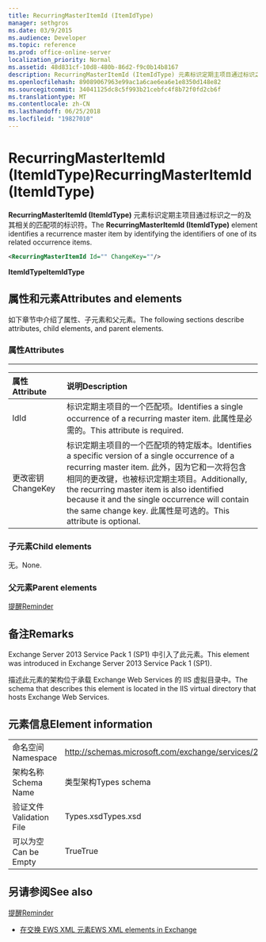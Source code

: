 ```yaml
---
title: RecurringMasterItemId (ItemIdType)
manager: sethgros
ms.date: 03/9/2015
ms.audience: Developer
ms.topic: reference
ms.prod: office-online-server
localization_priority: Normal
ms.assetid: 48d831cf-10d8-480b-86d2-f9c0b14b8167
description: RecurringMasterItemId (ItemIdType) 元素标识定期主项目通过标识之一的及其相关的匹配项的标识符。
ms.openlocfilehash: 89089067963e99ac1a6cae6ea6e1e8350d148e82
ms.sourcegitcommit: 34041125dc8c5f993b21cebfc4f8b72f0fd2cb6f
ms.translationtype: MT
ms.contentlocale: zh-CN
ms.lasthandoff: 06/25/2018
ms.locfileid: "19827010"
---
```

# <a name="recurringmasteritemid-itemidtype"></a><span data-ttu-id="04f64-103">RecurringMasterItemId (ItemIdType)</span><span class="sxs-lookup"><span data-stu-id="04f64-103">RecurringMasterItemId (ItemIdType)</span></span>

<span data-ttu-id="04f64-104">**RecurringMasterItemId (ItemIdType)** 元素标识定期主项目通过标识之一的及其相关的匹配项的标识符。</span><span class="sxs-lookup"><span data-stu-id="04f64-104">The **RecurringMasterItemId (ItemIdType)** element identifies a recurrence master item by identifying the identifiers of one of its related occurrence items.</span></span> 
  
```XML
<RecurringMasterItemId Id="" ChangeKey=""/>
```

 <span data-ttu-id="04f64-105">**ItemIdType**</span><span class="sxs-lookup"><span data-stu-id="04f64-105">**ItemIdType**</span></span>
## <a name="attributes-and-elements"></a><span data-ttu-id="04f64-106">属性和元素</span><span class="sxs-lookup"><span data-stu-id="04f64-106">Attributes and elements</span></span>

<span data-ttu-id="04f64-107">如下章节中介绍了属性、子元素和父元素。</span><span class="sxs-lookup"><span data-stu-id="04f64-107">The following sections describe attributes, child elements, and parent elements.</span></span>
  
### <a name="attributes"></a><span data-ttu-id="04f64-108">属性</span><span class="sxs-lookup"><span data-stu-id="04f64-108">Attributes</span></span>

****

|<span data-ttu-id="04f64-109">**属性**</span><span class="sxs-lookup"><span data-stu-id="04f64-109">**Attribute**</span></span>|<span data-ttu-id="04f64-110">**说明**</span><span class="sxs-lookup"><span data-stu-id="04f64-110">**Description**</span></span>|
|:-----|:-----|
|<span data-ttu-id="04f64-111">Id</span><span class="sxs-lookup"><span data-stu-id="04f64-111">Id</span></span>  <br/> |<span data-ttu-id="04f64-112">标识定期主项目的一个匹配项。</span><span class="sxs-lookup"><span data-stu-id="04f64-112">Identifies a single occurrence of a recurring master item.</span></span> <span data-ttu-id="04f64-113">此属性是必需的。</span><span class="sxs-lookup"><span data-stu-id="04f64-113">This attribute is required.</span></span>  <br/> |
|<span data-ttu-id="04f64-114">更改密钥</span><span class="sxs-lookup"><span data-stu-id="04f64-114">ChangeKey</span></span>  <br/> |<span data-ttu-id="04f64-115">标识定期主项目的一个匹配项的特定版本。</span><span class="sxs-lookup"><span data-stu-id="04f64-115">Identifies a specific version of a single occurrence of a recurring master item.</span></span> <span data-ttu-id="04f64-116">此外，因为它和一次将包含相同的更改键，也被标识定期主项目。</span><span class="sxs-lookup"><span data-stu-id="04f64-116">Additionally, the recurring master item is also identified because it and the single occurrence will contain the same change key.</span></span> <span data-ttu-id="04f64-117">此属性是可选的。</span><span class="sxs-lookup"><span data-stu-id="04f64-117">This attribute is optional.</span></span>  <br/> |
   
### <a name="child-elements"></a><span data-ttu-id="04f64-118">子元素</span><span class="sxs-lookup"><span data-stu-id="04f64-118">Child elements</span></span>

<span data-ttu-id="04f64-119">无。</span><span class="sxs-lookup"><span data-stu-id="04f64-119">None.</span></span>
  
### <a name="parent-elements"></a><span data-ttu-id="04f64-120">父元素</span><span class="sxs-lookup"><span data-stu-id="04f64-120">Parent elements</span></span>

[<span data-ttu-id="04f64-121">提醒</span><span class="sxs-lookup"><span data-stu-id="04f64-121">Reminder</span></span>](reminder.md)
  
## <a name="remarks"></a><span data-ttu-id="04f64-122">备注</span><span class="sxs-lookup"><span data-stu-id="04f64-122">Remarks</span></span>

<span data-ttu-id="04f64-123">Exchange Server 2013 Service Pack 1 (SP1) 中引入了此元素。</span><span class="sxs-lookup"><span data-stu-id="04f64-123">This element was introduced in Exchange Server 2013 Service Pack 1 (SP1).</span></span>
  
<span data-ttu-id="04f64-124">描述此元素的架构位于承载 Exchange Web Services 的 IIS 虚拟目录中。</span><span class="sxs-lookup"><span data-stu-id="04f64-124">The schema that describes this element is located in the IIS virtual directory that hosts Exchange Web Services.</span></span>
  
## <a name="element-information"></a><span data-ttu-id="04f64-125">元素信息</span><span class="sxs-lookup"><span data-stu-id="04f64-125">Element information</span></span>

|||
|:-----|:-----|
|<span data-ttu-id="04f64-126">命名空间</span><span class="sxs-lookup"><span data-stu-id="04f64-126">Namespace</span></span>  <br/> |http://schemas.microsoft.com/exchange/services/2006/types  <br/> |
|<span data-ttu-id="04f64-127">架构名称</span><span class="sxs-lookup"><span data-stu-id="04f64-127">Schema Name</span></span>  <br/> |<span data-ttu-id="04f64-128">类型架构</span><span class="sxs-lookup"><span data-stu-id="04f64-128">Types schema</span></span>  <br/> |
|<span data-ttu-id="04f64-129">验证文件</span><span class="sxs-lookup"><span data-stu-id="04f64-129">Validation File</span></span>  <br/> |<span data-ttu-id="04f64-130">Types.xsd</span><span class="sxs-lookup"><span data-stu-id="04f64-130">Types.xsd</span></span>  <br/> |
|<span data-ttu-id="04f64-131">可以为空</span><span class="sxs-lookup"><span data-stu-id="04f64-131">Can be Empty</span></span>  <br/> |<span data-ttu-id="04f64-132">True</span><span class="sxs-lookup"><span data-stu-id="04f64-132">True</span></span>  <br/> |
   
## <a name="see-also"></a><span data-ttu-id="04f64-133">另请参阅</span><span class="sxs-lookup"><span data-stu-id="04f64-133">See also</span></span>



[<span data-ttu-id="04f64-134">提醒</span><span class="sxs-lookup"><span data-stu-id="04f64-134">Reminder</span></span>](reminder.md)


- [<span data-ttu-id="04f64-135">在交换 EWS XML 元素</span><span class="sxs-lookup"><span data-stu-id="04f64-135">EWS XML elements in Exchange</span></span>](ews-xml-elements-in-exchange.md)

